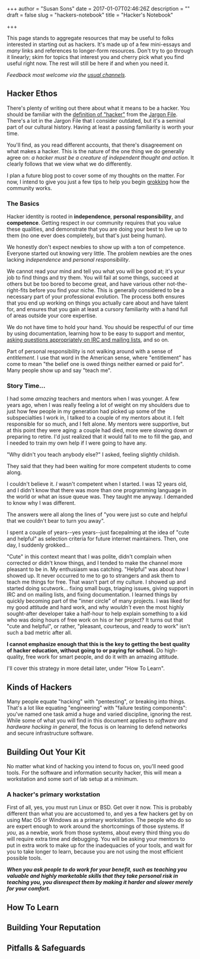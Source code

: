 +++
author = "Susan Sons"
date = 2017-01-07T02:46:26Z
description = ""
draft = false
slug = "hackers-notebook"
title = "Hacker's Notebook"

+++

This page stands to aggregate resources that may be useful to folks interested in starting out as hackers.  It's made up of a few mini-essays and *many* links and references to longer-form resources.  Don't try to go through it linearly; skim for topics that interest you and cherry pick what you find useful right now.  The rest will still be here if and when you need it.

*Feedback most welcome via the [usual channels](/contact).*

## Hacker Ethos

There's plenty of writing out there about what it means to be a hacker.  You should be familiar with the [definition of "hacker"](http://www.catb.org/jargon/html/H/hacker.html) from the [Jargon File](http://www.catb.org/jargon/html/index.html).  There's a lot in the Jargon File that I consider outdated, but it's a seminal part of our cultural history.  Having at least a passing familiarity is worth your time.

You'll find, as you read different accounts, that there's disagreement on what makes a hacker.  This is the nature of the one thing we do generally agree on: *a hacker must be a creature of independent thought and action*.  It clearly follows that we view what we do differently.

I plan a future blog post to cover some of my thoughts on the matter.  For now, I intend to give you just a few tips to help you begin [grokking](http://www.catb.org/jargon/html/G/grok.html) how the community works.

### The Basics

Hacker identity is rooted in **independence**, **personal responsibility**, and **competence**.  Getting respect in our community requires that you value these qualities, and demonstrate that you are doing your best to live up to them (no one ever does completely, but that's just being human).

We honestly don't expect newbies to show up with a ton of competence.  Everyone started out knowing very little.  The problem newbies are the ones lacking *independence* and *personal responsibility*.

We cannot read your mind and tell you what you will be good at; it's your job to find things and try them.  You will fail at some things, succeed at others but be too bored to become great, and have various other not-the-right-fits before you find your niche.  This is generally considered to be a necessary part of your professional evolution.  The process both ensures that you end up working on things you actually care about and have talent for, and ensures that you gain at least a cursory familiarity with a hand full of areas outside your core expertise.

We do not have time to hold your hand.  You should be respectful of our time by using documentation, learning how to be easy to support and mentor, [asking questions appropriately on IRC and mailing lists](http://catb.org/~esr/faqs/smart-questions.html), and so on.

Part of personal responsibility is not walking around with a sense of *entitlement*.  I use that word in the American sense, where "entitlement" has come to mean "the belief one is owed things neither earned or paid for".  Many people show up and say "teach me".

### Story Time...

I had some *amazing* teachers and mentors when I was younger.  A few years ago, when I was really feeling a lot of weight on my shoulders due to just how few people in my generation had picked up some of the subspecialties I work in, I talked to a couple of my mentors about it.  I felt responsible for so much, and I felt alone.  My mentors were supportive, but at this point they were aging: a couple had died, more were slowing down or preparing to retire.  I'd just realized that it would fall to me to fill the gap, and I needed to train my own help if I were going to have any.
 
"Why didn't you teach anybody else?" I asked, feeling slightly childish.  
 
They said that they had been waiting for more competent students to come along.

I couldn't believe it. *I* wasn't competent when I started.  I was 12 years old, and I didn't know that there was more than one programming language in the world or what an issue queue was.  They taught me anyway.  I demanded to know why I was different.
 
The answers were all along the lines of "you were just so cute and helpful that we couldn't bear to turn you away".

I spent a couple of years--yes years--just facepalming at the idea of "cute and helpful" as selection criteria for future internet maintainers.  Then, one day, I suddenly grokked...

"Cute" in this context meant that I was polite, didn't complain when corrected or didn't know things, and I tended to make the channel more pleasant to be in.  My enthusiasm was catching.  "Helpful" was about *how* I showed up.  It never occurred to me to go to strangers and ask them to teach me things for free.  That wasn't part of my culture.  I showed up and started doing scutwork... fixing small bugs, triaging issues, giving support in IRC and on mailing lists, and fixing documentation.  I learned things by quickly becoming part of the "inner circle" of many projects.  I was liked for my good attitude and hard work, and why *wouldn't* even the most highly sought-after developer take a half-hour to help explain something to a kid who was doing hours of free work on his or her project?  It turns out that "cute and helpful", or rather, "pleasant, courteous,  and ready to work" isn't such a bad metric after all.

**I cannot emphasize enough that this is the key to getting the best quality of  hacker education, without going to or paying for school.**  Do high-quality, free work for smart people, and do it with an amazing attitude.

I'll cover this strategy in more detail later, under "How To Learn".

## Kinds of Hackers

Many people equate "hacking" with "pentesting", or breaking into things.  That's a lot like equating "engineering" with "failure testing components": you've named one task amid a huge and varied discipline, ignoring the rest.  While some of what you will find in this document applies to *software and hardware hacking in general*, the focus is on learning to defend networks and secure infrastructure software.


## Building Out Your Kit

No matter what kind of hacking you intend to focus on, you'll need good tools.  For the software and information security hacker, this will mean a workstation and some sort of lab setup at a minimum.

### A hacker's primary workstation

First of all, yes, you must run Linux or BSD.  Get over it now.  This is probably different than what you are accustomed to, and yes a few hackers get by on using Mac OS or Windows as a primary workstation.  The people who do so are expert enough to work around the shortcomings of those systems.  If *you*, as a newbie, work from those systems, about every third thing you do will require extra time and debugging.  You will be asking your mentors to put in extra work to make up for the inadequacies of your tools, and wait for you to take longer to learn, because you are not using the most efficient possible tools.

***When you ask people to do work for your benefit, such as teaching you valuable and highly marketable skills that they take personal risk in teaching you, you disrespect them by making it harder and slower merely for your comfort.***



## How To Learn

## Building Your Reputation

## Pitfalls & Safeguards

